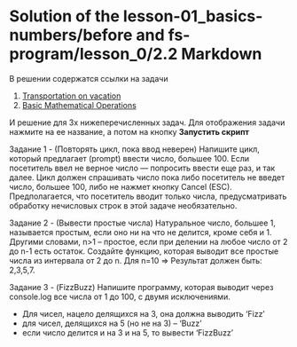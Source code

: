 # Solution of the lesson-01_basics-numbers/before and fs-program/lesson_0/2.2 Markdown

В решении содержатся ссылки на задачи

1. [Transportation on vacation](https://www.codewars.com/kata/transportation-on-vacation)
2. [Basic Mathematical Operations](https://www.codewars.com/kata/basic-mathematical-operations)

И решение для 3х нижеперечисленных задач.
Для отображения задачи нажмите на ее название, а потом на кнопку **Запустить скрипт**

Задание 1 - (Повторять цикл, пока ввод неверен)
Напишите цикл, который предлагает (prompt) ввести число, большее 100. Если посетитель ввел не верное число — попросить ввести еще раз, и так далее. Цикл должен спрашивать число пока либо посетитель не введет число, большее 100, либо не нажмет кнопку Cancel (ESC). Предполагается, что посетитель вводит только числа, предусматривать обработку нечисловых строк в этой задаче необязательно.

Задание 2 - (Вывести простые числа)
Натуральное число, большее 1, называется простым, если оно ни на что не делится, кроме себя и 1. Другими словами, n>1 – простое, если при делении на любое число от 2 до n-1 есть остаток. Создайте функцию, которая выводит все простые числа из интервала от 2 до n. Для n=10 => Результат должен быть: 2,3,5,7.

Задание 3 - (FizzBuzz)
Напишите программу, которая выводит через console.log все числа от 1 до 100, с двумя исключениями.

* Для чисел, нацело делящихся на 3, она должна выводить ‘Fizz’
* для чисел, делящихся на 5 (но не на 3) – ‘Buzz’
* если число делится и на 3 и на 5, то вывести ‘FizzBuzz’